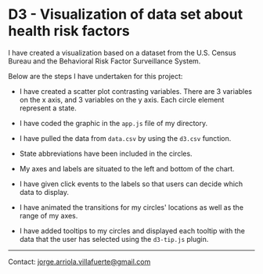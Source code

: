 # D3 - Visualization of data set about health risk factors

I have created a visualization based on a dataset from the U.S. Census Bureau and the Behavioral Risk Factor Surveillance System.

Below are the steps I have undertaken for this project:

* I have created a scatter plot contrasting variables. There are 3 variables on the x axis, and 3 variables on the y axis. Each circle element represent a state.

* I have coded the graphic in the `app.js` file of my directory. 

* I have pulled the data from `data.csv` by using the `d3.csv` function.

* State abbreviations have been included in the circles.

* My axes and labels are situated to the left and bottom of the chart. 

* I have given click events to the labels so that users can decide which data to display. 

* I have animated the transitions for my circles' locations as well as the range of my axes. 

* I have added tooltips to my circles and displayed each tooltip with the data that the user has selected using the `d3-tip.js` plugin.

-----

Contact: jorge.arriola.villafuerte@gmail.com

